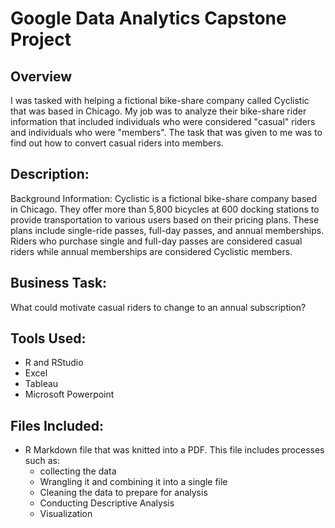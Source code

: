 # Google Data Analytics Capstone Project 

## Overview
I was tasked with helping a fictional bike-share company called Cyclistic that was based in Chicago. My job was to analyze their bike-share rider information that included individuals who were considered "casual" riders and individuals who were "members". The task that was given to me was to find out how to convert casual riders into members.

## Description:
Background Information: Cyclistic is a fictional bike-share company based in Chicago. They offer more than 5,800 bicycles at 600 docking stations to provide transportation to various users based on their pricing plans. These plans include single-ride passes, full-day passes, and annual memberships. Riders who purchase single and full-day passes are considered casual riders while annual memberships are considered Cyclistic members. 

## Business Task:
What could motivate casual riders to change to an annual subscription?

## Tools Used:
* R and RStudio 
* Excel 
* Tableau 
* Microsoft Powerpoint

## Files Included:
* R Markdown file that was knitted into a PDF. This file includes processes such as: 
  * collecting the data
  * Wrangling it and combining it into a single file
  * Cleaning the data to prepare for analysis
  * Conducting Descriptive Analysis
  * Visualization 
